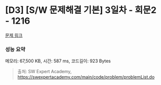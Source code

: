# [D3] [S/W 문제해결 기본] 3일차 - 회문2 - 1216 

[문제 링크](https://swexpertacademy.com/main/code/problem/problemDetail.do?contestProbId=AV14Rq5aABUCFAYi) 

### 성능 요약

메모리: 67,500 KB, 시간: 587 ms, 코드길이: 923 Bytes



> 출처: SW Expert Academy, https://swexpertacademy.com/main/code/problem/problemList.do